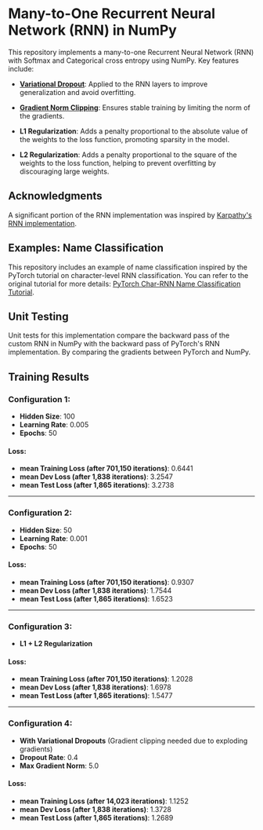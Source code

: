 # Many-to-One Recurrent Neural Network (RNN) in NumPy

This repository implements a many-to-one Recurrent Neural Network (RNN) with Softmax and Categorical cross entropy using NumPy. Key features include:

- **[Variational Dropout](https://arxiv.org/abs/1512.05287)**: Applied to the RNN layers to improve generalization and avoid overfitting.
- **[Gradient Norm Clipping](https://arxiv.org/abs/1211.5063)**: Ensures stable training by limiting the norm of the gradients.
- **L1 Regularization**: Adds a penalty proportional to the absolute value of the weights to the loss function, promoting sparsity in the model.

- **L2 Regularization**: Adds a penalty proportional to the square of the weights to the loss function, helping to prevent overfitting by discouraging large weights.


## Acknowledgments

A significant portion of the RNN implementation was inspired by [Karpathy's RNN implementation](https://gist.github.com/karpathy/d4dee566867f8291f086). 


## Examples: Name Classification

This repository includes an example of name classification inspired by the PyTorch tutorial on character-level RNN classification. You can refer to the original tutorial for more details: [PyTorch Char-RNN Name Classification Tutorial](https://pytorch.org/tutorials/intermediate/char_rnn_classification_tutorial.html).


## Unit Testing
Unit tests for this implementation compare the backward pass of the custom RNN in NumPy with the backward pass of PyTorch's RNN implementation. By comparing the gradients between PyTorch and NumPy.





## Training Results

### Configuration 1: 
- **Hidden Size**: 100  
- **Learning Rate**: 0.005  
- **Epochs**: 50  

#### Loss:
- **mean Training Loss (after 701,150 iterations)**: 0.6441  
- **mean Dev Loss (after 1,838 iterations)**: 3.2547  
- **mean Test Loss (after 1,865 iterations)**: 3.2738  

---

### Configuration 2: 
- **Hidden Size**: 50  
- **Learning Rate**: 0.001  
- **Epochs**: 50  

#### Loss:
- **mean Training Loss (after 701,150 iterations)**: 0.9307  
- **mean Dev Loss (after 1,838 iterations)**: 1.7544  
- **mean Test Loss (after 1,865 iterations)**: 1.6523  

---

### Configuration 3: 
- **L1 + L2 Regularization**

#### Loss:
- **mean Training Loss (after 701,150 iterations)**: 1.2028  
- **mean Dev Loss (after 1,838 iterations)**: 1.6978  
- **mean Test Loss (after 1,865 iterations)**: 1.5477  

---

### Configuration 4: 
- **With Variational Dropouts** (Gradient clipping needed due to exploding gradients)
- **Dropout Rate**: 0.4  
- **Max Gradient Norm**: 5.0  

#### Loss:
- **mean Training Loss (after 14,023 iterations)**: 1.1252  
- **mean Dev Loss (after 1,838 iterations)**: 1.3728  
- **mean Test Loss (after 1,865 iterations)**: 1.2689  



